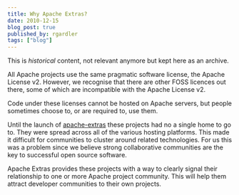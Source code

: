 ```yaml
---
title: Why Apache Extras?
date: 2010-12-15
blog_post: true
published_by: rgardler
tags: ["blog"]
---
```


<div class="historical">
This is <em>historical</em> content, not relevant anymore but kept here as an archive.
</div>

All Apache projects use the same pragmatic software license, the Apache License v2. However, we recognise that there are
other FOSS licences out there, some of which are incompatible with the Apache License v2.

Code under these licenses cannot be hosted on Apache servers, but people sometimes choose to, or are required to, use
them.

Until the launch of [apache-extras](http://apache-extras.org/) these projects had no a single home to go to. They were
spread across all of the various hosting platforms. This made it difficult for communities to cluster around related
technologies. For us this was a problem since we believe strong collaborative communities are the key to successful open
source software.

Apache Extras provides these projects with a way to clearly signal their relationship to one or more Apache project
community. This will help them attract developer communities to their own projects.
